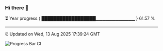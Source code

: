 ### Hi there 👋

⏳ Year progress { ██████████████████▁▁▁▁▁▁▁▁▁▁▁▁ } 61.57 %

---

⏰ Updated on Wed, 13 Aug 2025 17:39:24 GMT

![Progress Bar CI](https://github.com/IshwaranRudhara/GIT-ACTION/workflows/Progress%20Bar%20CI/badge.svg)
